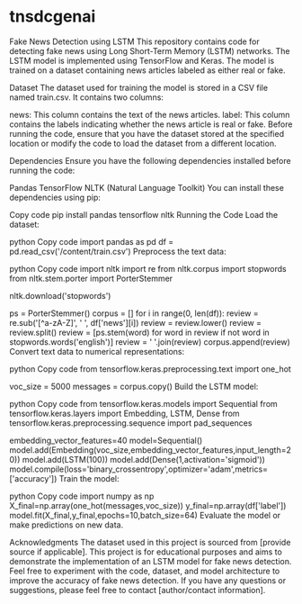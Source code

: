 # tnsdcgenai
Fake News Detection using LSTM
This repository contains code for detecting fake news using Long Short-Term Memory (LSTM) networks. The LSTM model is implemented using TensorFlow and Keras. The model is trained on a dataset containing news articles labeled as either real or fake.

Dataset
The dataset used for training the model is stored in a CSV file named train.csv. It contains two columns:

news: This column contains the text of the news articles.
label: This column contains the labels indicating whether the news article is real or fake.
Before running the code, ensure that you have the dataset stored at the specified location or modify the code to load the dataset from a different location.

Dependencies
Ensure you have the following dependencies installed before running the code:

Pandas
TensorFlow
NLTK (Natural Language Toolkit)
You can install these dependencies using pip:

Copy code
pip install pandas tensorflow nltk
Running the Code
Load the dataset:

python
Copy code
import pandas as pd
df = pd.read_csv('/content/train.csv')
Preprocess the text data:

python
Copy code
import nltk
import re
from nltk.corpus import stopwords
from nltk.stem.porter import PorterStemmer

nltk.download('stopwords')

ps = PorterStemmer()
corpus = []
for i in range(0, len(df)):
    review = re.sub('[^a-zA-Z]', ' ', df['news'][i])
    review = review.lower()
    review = review.split()
    review = [ps.stem(word) for word in review if not word in stopwords.words('english')]
    review = ' '.join(review)
    corpus.append(review)
Convert text data to numerical representations:

python
Copy code
from tensorflow.keras.preprocessing.text import one_hot

voc_size = 5000
messages = corpus.copy()
Build the LSTM model:

python
Copy code
from tensorflow.keras.models import Sequential
from tensorflow.keras.layers import Embedding, LSTM, Dense
from tensorflow.keras.preprocessing.sequence import pad_sequences

embedding_vector_features=40
model=Sequential()
model.add(Embedding(voc_size,embedding_vector_features,input_length=20))
model.add(LSTM(100))
model.add(Dense(1,activation='sigmoid'))
model.compile(loss='binary_crossentropy',optimizer='adam',metrics=['accuracy'])
Train the model:

python
Copy code
import numpy as np
X_final=np.array(one_hot(messages,voc_size))
y_final=np.array(df['label'])
model.fit(X_final,y_final,epochs=10,batch_size=64)
Evaluate the model or make predictions on new data.

Acknowledgments
The dataset used in this project is sourced from [provide source if applicable].
This project is for educational purposes and aims to demonstrate the implementation of an LSTM model for fake news detection.
Feel free to experiment with the code, dataset, and model architecture to improve the accuracy of fake news detection. If you have any questions or suggestions, please feel free to contact [author/contact information].





